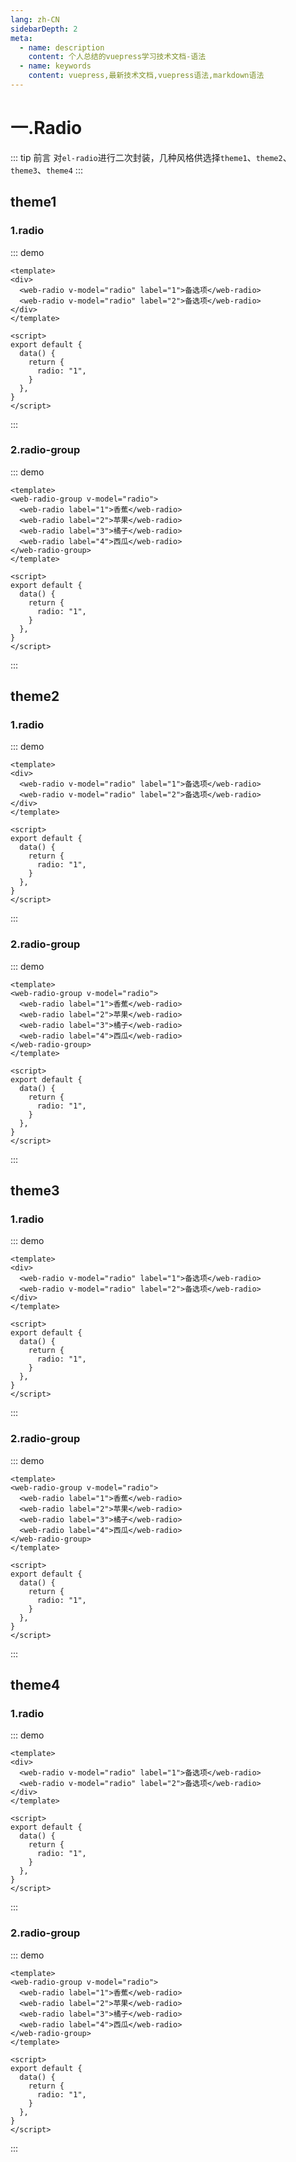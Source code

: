 ```yaml
---
lang: zh-CN
sidebarDepth: 2
meta:
  - name: description
    content: 个人总结的vuepress学习技术文档-语法
  - name: keywords
    content: vuepress,最新技术文档,vuepress语法,markdown语法
---
```


# 一.Radio

::: tip 前言
对`el-radio`进行二次封装，几种风格供选择`theme1`、`theme2`、`theme3`、`theme4`
:::

## theme1

### 1.radio

::: demo

```vue
<template>
<div>
  <web-radio v-model="radio" label="1">备选项</web-radio>
  <web-radio v-model="radio" label="2">备选项</web-radio>
</div>
</template>

<script>
export default {
  data() {
    return {
      radio: "1",
    }
  },
}
</script>
```

:::

### 2.radio-group

::: demo

```vue
<template>
<web-radio-group v-model="radio">
  <web-radio label="1">香蕉</web-radio>
  <web-radio label="2">苹果</web-radio>
  <web-radio label="3">橘子</web-radio>
  <web-radio label="4">西瓜</web-radio>
</web-radio-group>
</template>

<script>
export default {
  data() {
    return {
      radio: "1",
    }
  },
}
</script>
```

:::

## theme2

### 1.radio

::: demo

```vue
<template>
<div>
  <web-radio v-model="radio" label="1">备选项</web-radio>
  <web-radio v-model="radio" label="2">备选项</web-radio>
</div>
</template>

<script>
export default {
  data() {
    return {
      radio: "1",
    }
  },
}
</script>
```

:::

### 2.radio-group

::: demo

```vue
<template>
<web-radio-group v-model="radio">
  <web-radio label="1">香蕉</web-radio>
  <web-radio label="2">苹果</web-radio>
  <web-radio label="3">橘子</web-radio>
  <web-radio label="4">西瓜</web-radio>
</web-radio-group>
</template>

<script>
export default {
  data() {
    return {
      radio: "1",
    }
  },
}
</script>
```

:::

## theme3

### 1.radio

::: demo

```vue
<template>
<div>
  <web-radio v-model="radio" label="1">备选项</web-radio>
  <web-radio v-model="radio" label="2">备选项</web-radio>
</div>
</template>

<script>
export default {
  data() {
    return {
      radio: "1",
    }
  },
}
</script>
```

:::

### 2.radio-group

::: demo

```vue
<template>
<web-radio-group v-model="radio">
  <web-radio label="1">香蕉</web-radio>
  <web-radio label="2">苹果</web-radio>
  <web-radio label="3">橘子</web-radio>
  <web-radio label="4">西瓜</web-radio>
</web-radio-group>
</template>

<script>
export default {
  data() {
    return {
      radio: "1",
    }
  },
}
</script>
```

:::

## theme4

### 1.radio

::: demo

```vue
<template>
<div>
  <web-radio v-model="radio" label="1">备选项</web-radio>
  <web-radio v-model="radio" label="2">备选项</web-radio>
</div>
</template>

<script>
export default {
  data() {
    return {
      radio: "1",
    }
  },
}
</script>
```

:::

### 2.radio-group

::: demo

```vue
<template>
<web-radio-group v-model="radio">
  <web-radio label="1">香蕉</web-radio>
  <web-radio label="2">苹果</web-radio>
  <web-radio label="3">橘子</web-radio>
  <web-radio label="4">西瓜</web-radio>
</web-radio-group>
</template>

<script>
export default {
  data() {
    return {
      radio: "1",
    }
  },
}
</script>
```

:::
